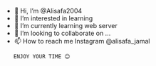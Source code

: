 - 👋 Hi, I’m @Alisafa2004
- 👀 I’m interested in learning 
- 🌱 I’m currently learning web server
- 💞️ I’m looking to collaborate on ...
- 📫 How to reach me Instagram @alisafa_jamal 

<!---
Alisafa2004 is a ✨ special ✨ repository because its `README.md` (this file) appears on your GitHub profile.
You can click the Preview link to take a look at your changes.
--->
       ENJOY YOUR TIME 😉
